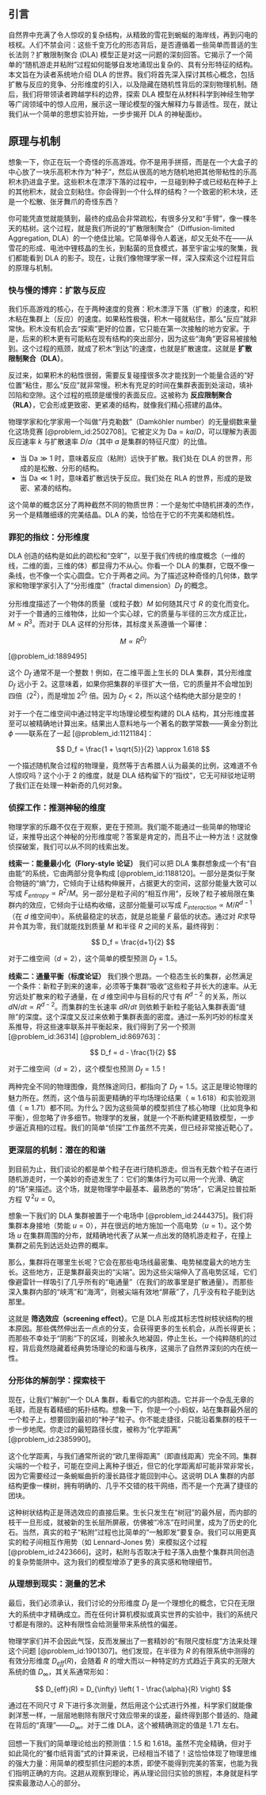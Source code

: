 ## 引言
自然界中充满了令人惊叹的复杂结构，从精致的雪花到蜿蜒的海岸线，再到闪电的枝杈。人们不禁会问：这些千变万化的形态背后，是否遵循着一些简单而普适的生长法则？扩散限制聚合 (DLA) 模型正是对这一问题的深刻回答。它揭示了一个简单的“随机游走并粘附”过程如何能够自发地涌现出复杂的、具有分形特征的结构。本文旨在为读者系统地介绍 DLA 的世界。我们将首先深入探讨其核心概念，包括扩散与反应的竞争、分形维度的引入，以及隐藏在随机性背后的深刻物理机制。随后，我们将带领读者跨越学科的边界，探索 DLA 模型在从材料科学到神经生物学等广阔领域中的惊人应用，展示这一理论模型的强大解释力与普适性。现在，就让我们从一个简单的思想实验开始，一步步揭开 DLA 的神秘面纱。

## 原理与机制

想象一下，你正在玩一个奇怪的乐高游戏。你不是用手拼搭，而是在一个大盒子的中心放了一块乐高积木作为“种子”，然后从很高的地方随机地把其他带粘性的乐高积木扔进盒子里。这些积木在漂浮下落的过程中，一旦碰到种子或已经粘在种子上的其他积木，就会立刻粘住。你会得到一个什么样的结构？一个致密的积木块，还是一个松散、张牙舞爪的奇怪东西？

你可能凭直觉就能猜到，最终的成品会非常疏松，有很多分叉和“手臂”，像一棵冬天的枯树。这个过程，就是我们所说的“扩散限制聚合”（Diffusion-limited Aggregation, DLA）的一个绝佳比喻。它简单得令人着迷，却又无处不在——从雪花的形成、电池中锂枝晶的生长，到黏菌的觅食模式，甚至宇宙尘埃的聚集，我们都能看到 DLA 的影子。现在，让我们像物理学家一样，深入探索这个过程背后的原理与机制。

### 快与慢的博弈：扩散与反应

我们乐高游戏的核心，在于两种速度的竞赛：积木漂浮下落（扩散）的速度，和积木粘在集群上（反应）的速度。如果粘性极强，积木一碰就粘住，那么“反应”就非常快。积木没有机会去“探索”更好的位置，它只能在第一次接触的地方安家。于是，后来的积木更有可能粘在现有结构的突出部分，因为这些“海角”更容易被接触到。这个过程的瓶颈，就成了积木“到达”的速度，也就是扩散速度。这就是 **扩散限制聚合（DLA）**。

反过来，如果积木的粘性很弱，需要反复碰撞很多次才能找到一个能量合适的“好位置”粘住，那么“反应”就非常慢。积木有充足的时间在集群表面到处滚动，填补凹陷和空隙。这个过程的瓶颈是缓慢的表面反应。这被称为 **反应限制聚合（RLA）**，它会形成更致密、更紧凑的结构，就像我们精心搭建的晶体。

物理学家和化学家用一个叫做“丹克勒数”（Damköhler number）的无量纲数来量化这场竞赛 [@problem_id:2502708]。它被定义为 $\mathrm{Da} = ka/D$，可以理解为表面反应速率 $k$ 与扩散速率 $D/a$（其中 $a$ 是集群的特征尺度）的比值。

-   当 $\mathrm{Da} \gg 1$ 时，意味着反应（粘附）远快于扩散。我们处在 DLA 的世界，形成的是松散、分形的结构。
-   当 $\mathrm{Da} \ll 1$ 时，意味着扩散远快于反应。我们处在 RLA 的世界，形成的是致密、紧凑的结构。

这个简单的概念区分了两种截然不同的物质世界：一个是匆忙中随机拼凑的杰作，另一个是精雕细琢的完美结晶。DLA 的美，恰恰在于它的不完美和随机性。

### 罪犯的指纹：分形维度

DLA 创造的结构是如此的疏松和“空旷”，以至于我们传统的维度概念（一维的线，二维的面，三维的体）都显得力不从心。你看一个 DLA 的集群，它既不像一条线，也不像一个实心圆盘。它介于两者之间。为了描述这种奇怪的几何体，数学家和物理学家引入了“分形维度”（fractal dimension）$D_f$ 的概念。

分形维度描述了一个物体的质量（或粒子数）$M$ 如何随其尺寸 $R$ 的变化而变化。对于一个普通的三维物体，比如一个实心球，它的质量与半径的三次方成正比，$M \propto R^3$。而对于 DLA 这样的分形体，其标度关系遵循一个幂律：

$$
M \propto R^{D_f}
$$

[@problem_id:1889495]

这个 $D_f$ 通常不是一个整数！例如，在二维平面上生长的 DLA 集群，其分形维度 $D_f$ 远小于 2。这意味着，如果你把集群的半径扩大一倍，它的质量并不会增加到四倍（$2^2$），而是增加 $2^{D_f}$ 倍。因为 $D_f < 2$，所以这个结构绝大部分是空的！

对于一个在二维空间中通过特定平均场理论模型构建的 DLA 结构，其分形维度甚至可以被精确地计算出来。结果出人意料地与一个著名的数学常数——黄金分割比 $\phi$ ——联系在了一起 [@problem_id:1121184]：

$$
D_f = \frac{1 + \sqrt{5}}{2} \approx 1.618
$$

一个描述随机聚合过程的物理量，竟然等于古希腊人认为最美的比例，这难道不令人惊叹吗？这个小于 2 的维度，就是 DLA 结构留下的“指纹”，它无可辩驳地证明了我们正在处理一种新奇的几何对象。

### 侦探工作：推测神秘的维度

物理学家的乐趣不仅在于观察，更在于预测。我们能不能通过一些简单的物理论证，来推导出这个神秘的分形维度呢？答案是肯定的，而且不止一种方法！这就像侦探破案，我们可以从不同的线索出发。

**线索一：能量最小化（Flory-style 论证）**
我们可以把 DLA 集群想象成一个有“自由能”的系统，它由两部分竞争构成 [@problem_id:1188120]。一部分是类似于聚合物链的“熵”力，它倾向于让结构伸展开，占据更大的空间，这部分能量大致可以写成 $F_{entropy} \propto R^2/M$。另一部分是粒子间的“相互作用”，反映了粒子被局限在集群内的效应，它倾向于让结构收缩，这部分能量可以写成 $F_{interaction} \propto M/R^{d-1}$（在 $d$ 维空间中）。系统最稳定的状态，就是总能量 $F$ 最低的状态。通过对 $R$求导并令其为零，我们就能找到质量 $M$ 和半径 $R$ 之间的关系，最终得到：

$$
D_f = \frac{d+1}{2}
$$

对于二维空间（$d=2$），这个简单的模型预测 $D_f = 1.5$。

**线索二：通量平衡（标度论证）**
我们换个思路。一个稳态生长的集群，必然满足一个条件：新粒子到来的速率，必须等于集群“吸收”这些粒子并长大的速率。从无穷远处扩散来的粒子通量，在 $d$ 维空间中与目标的尺寸有 $R^{d-2}$ 的关系，所以 $dN/dt \propto R^{d-2}$。而集群的生长速率 $dR/dt$ 则依赖于新粒子能钻入集群表面“缝隙”的深度。这个深度又反过来依赖于集群表面的密度。通过一系列巧妙的标度关系推导，将这些速率联系并平衡起来，我们得到了另一个预测 [@problem_id:36314] [@problem_id:869763]：

$$
D_f = d - \frac{1}{2}
$$

对于二维空间（$d=2$），这个模型也预测 $D_f = 1.5$！

两种完全不同的物理图像，竟然殊途同归，都指向了 $D_f=1.5$。这正是理论物理的魅力所在。然而，这个值与前面更精确的平均场理论结果（$\approx 1.618$）和实验观测值（$\approx 1.71$）都不同。为什么？因为这些简单的模型抓住了核心物理（比如竞争和平衡），但忽略了许多细节。物理学的发展，就是一个不断构建更精致模型，一步步逼近真相的过程。我们的简单“侦探”工作虽然不完美，但已经非常接近靶心了。

### 更深层的机制：潜在的和谐

到目前为止，我们谈论的都是单个粒子在进行随机游走。但当有无数个粒子在进行随机游走时，一个美妙的奇迹发生了：它们的集体行为可以用一个光滑、确定的“场”来描述。这个场，就是物理学中最基本、最熟悉的“势场”，它满足拉普拉斯方程 $\nabla^2 u = 0$。

想象一下我们的 DLA 集群被置于一个电场中 [@problem_id:2444375]。我们将集群本身接地（势能 $u=0$），并在很远的地方施加一个高电势（$u=1$）。这个势场 $u$ 在集群周围的分布，就精确地代表了从某一点出发的随机游走粒子，在撞上集群之前先到达远处边界的概率。

那么，集群将在哪里生长呢？它会在那些电场线最密集、电势梯度最大的地方生长。这些地方，正是集群最突出的“尖端”。因为这些尖端伸入了高电势区域，它们像避雷针一样吸引了几乎所有的“电通量”（在我们的故事里是扩散通量）。而那些深入集群内部的“峡湾”和“海湾”，则被尖端有效地“屏蔽”了，几乎没有粒子能到达那里。

这就是 **筛选效应（screening effect）**。它是 DLA 形成其标志性树枝状结构的根本原因。那些偶然伸出去一点点的分支，会获得更多的生长机会，从而长得更长；而那些不幸处于“阴影”下的区域，则被永久地凝固，停止生长。一个纯粹随机的过程，背后竟然隐藏着经典势场理论的和谐与秩序，这揭示了自然界深刻的内在统一性。

### 分形体的解剖学：探索枝干

现在，让我们“解剖”一个 DLA 集群，看看它的内部构造。它并非一个杂乱无章的毛球，而是有着精细的拓扑结构。想象一下，你是一个小蚂蚁，站在集群最外层的一个粒子上，想要回到最初的“种子”粒子。你不能走捷径，只能沿着集群的枝干一步一步地爬。你走过的最短路径长度，被称为“化学距离” [@problem_id:2385990]。

这个化学距离，与我们通常所说的“欧几里得距离”（即直线距离）完全不同。集群尖端的一个粒子，可能在空间上离种子很近，但它的化学距离却可能非常非常长，因为它需要经过一条蜿蜒曲折的漫长路径才能回到中心。这说明 DLA 集群的内部结构更像一棵树，拥有明确的、几乎不交错的枝干网络，而不是一个充满了捷径的团块。

这种树状结构正是筛选效应的直接后果。生长只发生在“树冠”的最外层，而内部的枝干一旦形成，就被新的生长层所屏蔽，仿佛被“冷冻”在时间里，成为了历史的化石。当然，真实的粒子“粘附”过程也比简单的“一触即发”要复杂。我们可以用更真实的粒子间相互作用势（如 Lennard-Jones 势）来模拟这个过程 [@problem_id:2423666]，这时，粘附与否取决于粒子落入由整个集群共同创造的复杂势能阱中。这为我们的模型增添了更多的真实感和物理细节。

### 从理想到现实：测量的艺术

最后，我们必须承认，我们讨论的分形维度 $D_f$ 是一个理想化的概念，它只在无限大的系统中才精确成立。而在任何计算机模拟或真实世界的实验中，我们的系统尺寸都是有限的。这种有限性会给测量带来系统性的偏差。

物理学家们并不会因此气馁，反而发展出了一套精妙的“有限尺度标度”方法来处理这个问题 [@problem_id:1901307]。他们发现，在半径为 $R$ 的有限系统中测得的有效分形维度 $D_{eff}(R)$，会随着 $R$ 的增大而以一种特定的方式趋近于真实的无限大系统的值 $D_{\infty}$，其关系通常形如：

$$
D_{eff}(R) = D_{\infty} \left( 1 - \frac{\alpha}{R} \right)
$$

通过在不同尺寸 $R$ 下进行多次测量，然后用这个公式进行外推，科学家们就能像剥洋葱一样，一层层地剔除有限尺寸效应带来的误差，最终得到那个普适的、隐藏在背后的“真理”——$D_{\infty}$。对于二维 DLA，这个被精确测定的值是 $1.71$ 左右。

回想一下我们的简单理论给出的预测值：1.5 和 1.618。虽然不完全精确，但对于如此简化的“餐巾纸背面”式的计算来说，已经相当不错了！这恰恰体现了物理思维的强大力量：用简单的模型抓住问题的本质，即使不能得到完美的答案，也能为我们指明正确的方向。这趟从观察到理论，再从理论回归实验的旅程，本身就是科学探索最激动人心的部分。